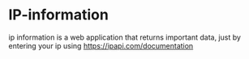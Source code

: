 # IP-information
ip information is a web application that returns important data, just by entering your ip using https://ipapi.com/documentation


